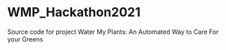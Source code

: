 # WMP_Hackathon2021
Source code for project Water My Plants: An Automated Way to Care For your Greens
